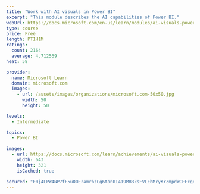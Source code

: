 ```yaml
---
title: "Work with AI visuals in Power BI"
excerpt: "This module describes the AI capabilities of Power BI."
webUrl: https://docs.microsoft.com/en-us/learn/modules/ai-visuals-power-bi/
type: course
price: Free
length: PT1H1M
ratings:
  count: 2164
  average: 4.712569
heat: 58

provider:
  name: Microsoft Learn
  domain: microsoft.com
  images:
    - url: /assets/images/organizations/microsoft.com-50x50.jpg
      width: 50
      height: 50

levels:
  - Intermediate

topics:
  - Power BI

images:
  - url: https://docs.microsoft.com/learn/achievements/ai-visuals-power-bi-social.png
    width: 643
    height: 321
    isCached: true

secured: "F0j4LPW4NP7fF5uDOEramrbzCg6tan0I419MB3ksFVLEbMryKYZmpdWCFFcgVfhJsDkBtugNyk7/WuZhoXxYd55o3ekoLwC36atrUwliSq/KymXC4/MeXPs+1HDX8mb0KE10hjXf6VxWuOU1L061vCa0TxYAJ5KzpSxMJXEL2kfeRGclsxWzGVmF21fBHgBfZik0uAxaUuFeXDJ7Skp76SWyUM0KpB3DR0GTgPPZshmOBiyBv6eEhE2ih6+GDdZ52CmSYF7xPhHEzk1XRJ/rRIGzCxyLwOFtx59M7NomTKU/LEK6voW5Hvh08oitOQkVNiH0w0Hm8G8enCrcwdH5x7R9mVmvcGZ4QjseXjGax3TVU1ka44ngQ6KnjAdTMFIUifDWNXyuZrQkFYQonAd9RKSgpbct2nY2LpJFdJxXXj0=;4w3iFjqTxPx+ZXBUVbbjhw=="
---
```


